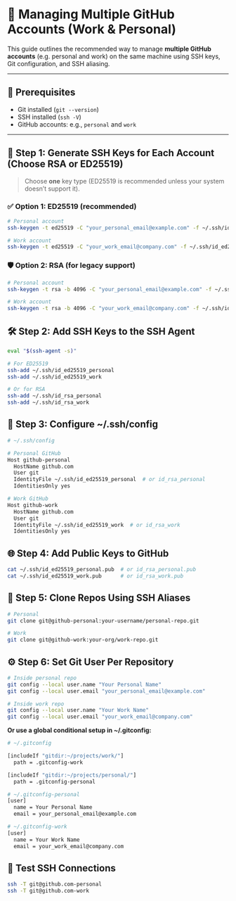 # 🚀 Managing Multiple GitHub Accounts (Work & Personal)

This guide outlines the recommended way to manage **multiple GitHub accounts** (e.g. personal and work) on the same machine using SSH keys, Git configuration, and SSH aliasing.

---

## 🧱 Prerequisites

- Git installed (`git --version`)
- SSH installed (`ssh -V`)
- GitHub accounts: e.g., `personal` and `work`

---

## 🔐 Step 1: Generate SSH Keys for Each Account (Choose RSA or ED25519)
> Choose **one** key type (ED25519 is recommended unless your system doesn’t support it).
### ✅ Option 1: ED25519 (recommended)
```bash
# Personal account
ssh-keygen -t ed25519 -C "your_personal_email@example.com" -f ~/.ssh/id_ed25519_personal

# Work account
ssh-keygen -t ed25519 -C "your_work_email@company.com" -f ~/.ssh/id_ed25519_work
```

### 🛡️ Option 2: RSA (for legacy support)
```bash
# Personal account
ssh-keygen -t rsa -b 4096 -C "your_personal_email@example.com" -f ~/.ssh/id_rsa_personal

# Work account
ssh-keygen -t rsa -b 4096 -C "your_work_email@company.com" -f ~/.ssh/id_rsa_work
```


## 🛠️ Step 2: Add SSH Keys to the SSH Agent

```bash
eval "$(ssh-agent -s)"

# For ED25519
ssh-add ~/.ssh/id_ed25519_personal
ssh-add ~/.ssh/id_ed25519_work

# Or for RSA
ssh-add ~/.ssh/id_rsa_personal
ssh-add ~/.ssh/id_rsa_work
```

## 📁 Step 3: Configure ~/.ssh/config
```bash
# ~/.ssh/config

# Personal GitHub
Host github-personal
  HostName github.com
  User git
  IdentityFile ~/.ssh/id_ed25519_personal  # or id_rsa_personal
  IdentitiesOnly yes

# Work GitHub
Host github-work
  HostName github.com
  User git
  IdentityFile ~/.ssh/id_ed25519_work  # or id_rsa_work
  IdentitiesOnly yes
```

## 🌐 Step 4: Add Public Keys to GitHub

```bash
cat ~/.ssh/id_ed25519_personal.pub  # or id_rsa_personal.pub
cat ~/.ssh/id_ed25519_work.pub      # or id_rsa_work.pub
```

## 🧭 Step 5: Clone Repos Using SSH Aliases

```bash
# Personal
git clone git@github-personal:your-username/personal-repo.git

# Work
git clone git@github-work:your-org/work-repo.git

```

## ⚙️ Step 6: Set Git User Per Repository
```bash
# Inside personal repo
git config --local user.name "Your Personal Name"
git config --local user.email "your_personal_email@example.com"

# Inside work repo
git config --local user.name "Your Work Name"
git config --local user.email "your_work_email@company.com"
```
**Or use a global conditional setup in ~/.gitconfig:**
```bash
# ~/.gitconfig

[includeIf "gitdir:~/projects/work/"]
  path = .gitconfig-work

[includeIf "gitdir:~/projects/personal/"]
  path = .gitconfig-personal
```
```bash
# ~/.gitconfig-personal
[user]
  name = Your Personal Name
  email = your_personal_email@example.com

# ~/.gitconfig-work
[user]
  name = Your Work Name
  email = your_work_email@company.com
```

## 🧪 Test SSH Connections
```bash
ssh -T git@github.com-personal
ssh -T git@github.com-work
```
